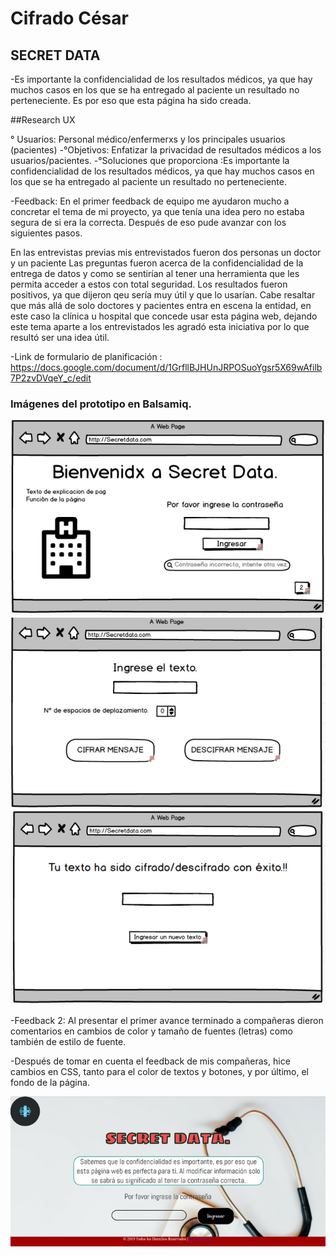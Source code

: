 # Cifrado César

## SECRET DATA

-Es importante la confidencialidad de los resultados médicos, ya que hay muchos casos en los que se ha entregado al paciente un resultado no perteneciente. Es por eso que esta página ha sido creada.

##Research UX

°  Usuarios:  Personal médico/enfermerxs y los principales usuarios (pacientes)
-°Objetivos: Enfatizar la privacidad de resultados médicos a los usuarios/pacientes.
-°Soluciones que proporciona :Es importante la confidencialidad de los resultados médicos, ya que hay muchos casos en los que se ha entregado al paciente un resultado no perteneciente.

-Feedback: En el primer feedback de equipo me ayudaron mucho a concretar el tema de mi proyecto, ya que tenía una idea pero no estaba segura de si era la correcta. Después de eso pude avanzar con los siguientes pasos.

En las entrevistas previas mis entrevistados fueron dos personas un doctor y un paciente Las preguntas fueron acerca de la confidencialidad de la entrega de datos y como se sentirían al tener una herramienta que les permita acceder a estos con total seguridad. Los resultados fueron positivos, ya que dijeron qeu sería muy útil y que lo usarían. Cabe resaltar que más allá de solo doctores y pacientes entra en escena la entidad, en este caso la clínica u hospital que concede usar esta página web, dejando este tema aparte a los entrevistados les agradó esta iniciativa por lo que resultó ser una idea útil.


-Link de formulario de planificación : https://docs.google.com/document/d/1GrfllBJHUnJRPOSuoYgsr5X69wAfilb7P2zvDVqeY_c/edit


### Imágenes del prototipo en Balsamiq.

<img src= "./src/Balsamiq/Balsamiq 1.jpg">
<img src= "./src/Balsamiq/Balsamiq 3.jpg">
<img src= "./src/Balsamiq/Balsamiq 4.jpg">


-Feedback 2: Al presentar el primer avance terminado a compañeras dieron comentarios en cambios de color y tamaño de fuentes (letras) como también de estilo de fuente.

-Después de tomar en cuenta el feedback de mis compañeras, hice cambios en CSS, tanto para el color de textos y botones, y por último, el fondo de la página.
 
<img src="./src/Balsamiq/final1.jpg">
